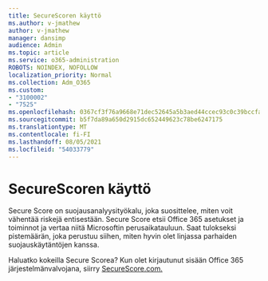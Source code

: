 ```yaml
---
title: SecureScoren käyttö
ms.author: v-jmathew
author: v-jmathew
manager: dansimp
audience: Admin
ms.topic: article
ms.service: o365-administration
ROBOTS: NOINDEX, NOFOLLOW
localization_priority: Normal
ms.collection: Adm_O365
ms.custom:
- "3100002"
- "7525"
ms.openlocfilehash: 0367cf3f76a9668e71dec52645a5b3aed44ccec93c0c39bccfa883212009633b
ms.sourcegitcommit: b5f7da89a650d2915dc652449623c78be6247175
ms.translationtype: MT
ms.contentlocale: fi-FI
ms.lasthandoff: 08/05/2021
ms.locfileid: "54033779"
---
```

# <a name="use-securescore"></a>SecureScoren käyttö

Secure Score on suojausanalyysityökalu, joka suosittelee, miten voit vähentää riskejä entisestään. Secure Score etsii Office 365 asetukset ja toiminnot ja vertaa niitä Microsoftin perusaikatauluun. Saat tulokseksi pistemäärän, joka perustuu siihen, miten hyvin olet linjassa parhaiden suojauskäytäntöjen kanssa.

Haluatko kokeilla Secure Scorea? Kun olet kirjautunut sisään Office 365 järjestelmänvalvojana, siirry [SecureScore.com.](https://securescore.office.com/)
